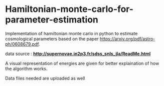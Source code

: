 # Hamiltonian-monte-carlo-for-parameter-estimation 

Implementation of hamiltonian monte carlo in python to estimate cosmological parameters based on the paper https://arxiv.org/pdf/astro-ph/0608679.pdf. 

data source : **http://supernovae.in2p3.fr/sdss_snls_jla/ReadMe.html** 

A visual representation of energies are given for better explaination of how the algorithm works.

Data files needed are uploaded as well
